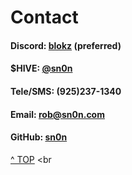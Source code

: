 # Contact

#### Discord: <a href="https://discord.gg/CgE3Sgr">blokz</a> (preferred)
#### $HIVE: <a href="http://hivel.ink/@sn0n" target="_blank">@sn0n</a>
#### Tele/SMS: (925)237-1340<br />
#### Email: <a href="mailto:rob@sn0n.com?Subject=sn0n.com">rob@sn0n.com</a>
#### GitHub: <a href="https://github.com/sn0n" target="_blank">sn0n</a>

<a class="topOfPage" href="#top" title="Go to the top of this page">^ TOP</a>
<br 
